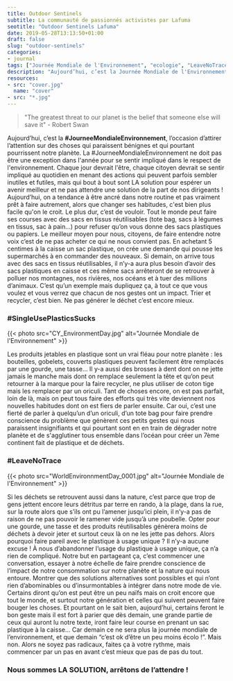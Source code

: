 ```yaml
---
title: Outdoor Sentinels
subtitle: La communauté de passionnés activistes par Lafuma
seotitle: "Outdoor Sentinels Lafuma"
date: 2019-05-28T13:13:50+01:00
draft: false
slug: "outdoor-sentinels"
categories:
- journal
tags: ["Journée Mondiale de l'Environnement", "ecologie", "LeaveNoTrace", "Leave No trace", "environnement", "avenir", "Lafuma", "Outdoor", "Outdoor sentinels", "Lafuma Outdoor Sentinels", "Outdoor Sentinel"]
description: "Aujourd’hui, c’est la Journée Mondiale de l'Environnement, l’occasion d’attirer l’attention sur des choses qui paraissent bénignes et qui pourtant pourrissent notre planète."
resources:
- src: "cover.jpg"
  name: "cover"
- src: "*.jpg"
---
```


> "The greatest threat to our planet is the belief that someone else will save it" - Robert Swan

Aujourd’hui, c’est la **#JourneeMondialeEnvironnement**, l’occasion d’attirer l’attention sur des choses qui paraissent bénignes et qui pourtant pourrissent notre planète. La #JourneeMondialeEnvironnement ne doit pas être une exception dans l'année pour se sentir impliqué dans le respect de l'environnement. Chaque jour devrait l'être, chaque citoyen devrait se sentir impliqué au quotidien en menant des actions qui peuvent parfois sembler inutiles et futiles, mais qui bout à bout sont LA solution pour espérer un avenir meilleur et ne pas attendre une solution de la part de nos dirigeants ! Aujourd’hui, on a tendance à être ancré dans notre routine et pas vraiment prêt à faire autrement, alors que changer ses habitudes, c'est bien plus facile qu'on le croit. Le plus dur, c’est de vouloir. Tout le monde peut faire ses courses avec des sacs en tissus réutilisables (tote bag, sacs à légumes en tissus, sac à pain…) pour refuser qu’on vous donne des sacs plastiques ou papiers. Le meilleur moyen pour nous, citoyens, de faire entendre notre voix c’est de ne pas acheter ce qui ne nous convient pas. En achetant 5 centimes à la caisse un sac plastique, on crée une demande qui pousse les supermarchés à en commander des nouveaux. Si demain, on arrive tous avec des sacs en tissus réutilisables, il n’y-a aura plus besoin d’avoir des sacs plastiques en caisse et ces même sacs arrêteront de se retrouver à polluer nos montagnes, nos rivières, nos océans et à tuer des millions d’animaux. C’est qu’un exemple mais dupliquez ça, à tout ce que vous voulez et vous verrez que chacun de nos gestes ont un impact. Trier et recycler, c’est bien. Ne pas générer le déchet c’est encore mieux.

### #SingleUsePlasticsSucks

{{< photo src="CY_EnvironmentDay.jpg" alt="Journée Mondiale de l'Environnement" >}}

Les produits jetables en plastique sont un vrai fléau pour notre planète : les bouteilles, gobelets, couverts plastiques peuvent facilement être remplacés par une gourde, une tasse… Il y-a aussi des brosses à dent dont on ne jette jamais le manche mais dont on remplace seulement la tête et qu’on peut retourner à la marque pour la faire recycler, ne plus utiliser de coton tige mais les remplacer par un oriculi. Tant de choses encore, on est pas parfait, loin de là, mais on peut tous faire des efforts qui très vite deviennent nos nouvelles habitudes dont on est fiers de parler ensuite. Car oui, c’est une fierté de parler à quelqu’un d’un oriculi, d’un tote bag pour faire prendre conscience du problème que génèrent ces petits gestes qui nous paraissent insignifiants et qui pourtant sont en en train de dégrader notre planète et de s'agglutiner tous ensemble dans l’océan pour créer un 7ème continent fait de plastique et de déchets.

### #LeaveNoTrace

{{< photo src="WorldEnvironnmentDay_0001.jpg" alt="Journée Mondiale de l'Environnement" >}}

Si les déchets se retrouvent aussi dans la nature, c’est parce que trop de gens jettent encore leurs détritus par terre en rando, à la plage, dans la rue, sur la route alors que s’ils ont pu l’amener jusqu’ici plein, il n’y-a pas de raison de ne pas pouvoir le ramener vide jusqu’à une poubelle. Opter pour une gourde, une tasse et des produits réutilisables génèrera moins de déchets à devoir jeter et surtout ceux là on ne les jette pas dehors. Alors pourquoi faire pareil avec le plastique à usage unique ? Il n’y-a aucune excuse ! À nous d’abandonner l’usage du plastique à usage unique, ça n’a rien de compliqué. Notre but en partageant ça, c’est commencer une conversation, essayer à notre échelle de faire prendre conscience de l’impact de notre consommation sur notre planète et la nature qui nous entoure. Montrer que des solutions alternatives sont possibles et qui n’ont rien d’abominables ou d’insurmontables à intégrer dans notre mode de vie. Certains diront qu’on est peut être un peu naïfs mais on croit encore que tout le monde, et surtout notre génération et celles qui suivent peuvent faire bouger les choses. Et pourtant on le sait bien, aujourd’hui, certains feront le bon geste mais il est fort à parier que dès demain, une grande partie de ceux qui auront lu notre texte, iront faire leur course en prenant un sac plastique à la caisse… Car demain ce ne sera plus la journée mondiale de l’environnement, et que demain “c’est ok d’être un peu moins écolo !”. Mais non. Alors ne soyez pas radicaux, faites ça à votre rythme, mais commencer par un pas en avant c’est mieux que pas de pas du tout.

### Nous sommes LA SOLUTION, arrêtons de l’attendre !
